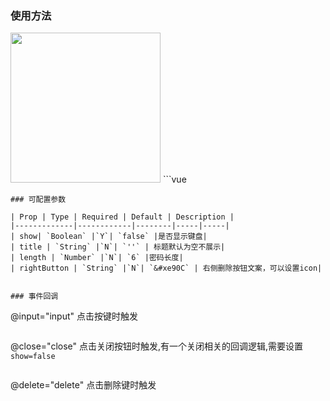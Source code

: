 ### 使用方法
<img   src="https://duxiangguo.github.io/dui-weex/zh-cn/image/dui-payinput.gif" width="240"/>
```vue
<template>
    <div>
        <dui-button text="打开" @click="openPayInput"></dui-button>
        <dui-paynumber-keyboard :show="show" @close="close" @input="input"> </dui-paynumber-keyboard>
    </div>
</template>

<script>
    import {duiPaynumberKeyboard,duiButton} from  'dui-weex'
    module.exports = {
        components: {
            duiPaynumberKeyboard,duiButton
        },
        data() {
            return {
                show:false
            }
        },
        methods: {
            openPayInput(){
                this.show=true
            },
            close(){
                this.show=false
            },
            input(value){
              console.log(value)
            }
        }
    }
</script>

```
### 可配置参数

| Prop | Type | Required | Default | Description |
|-------------|------------|--------|-----|-----|
| show| `Boolean` |`Y`| `false` |是否显示键盘|
| title | `String` |`N`| `''` | 标题默认为空不展示|
| length | `Number` |`N`| `6` |密码长度|
| rightButton | `String` |`N`| `&#xe90C` | 右侧删除按钮文案，可以设置icon|


### 事件回调

```
@input="input" 点击按键时触发
```

```
@close="close" 点击关闭按钮时触发,有一个关闭相关的回调逻辑,需要设置`show=false`
```

```
@delete="delete" 点击删除键时触发
```
